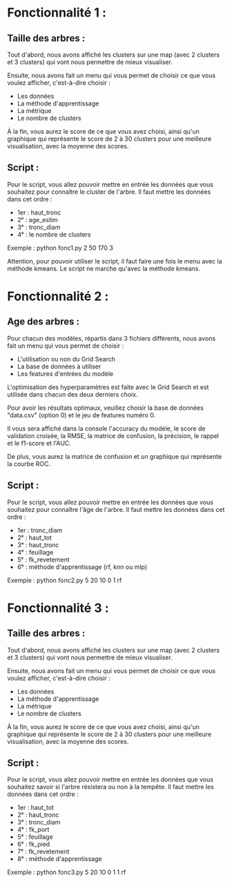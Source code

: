 # Fonctionnalité 1 :

## Taille des arbres :

Tout d'abord, nous avons affiché les clusters sur une map (avec 2 clusters et 3 clusters) qui vont nous permettre de mieux visualiser.

Ensuite, nous avons fait un menu qui vous permet de choisir ce que vous voulez afficher, c'est-à-dire choisir :

- Les données
- La méthode d'apprentissage
- La métrique
- Le nombre de clusters

À la fin, vous aurez le score de ce que vous avez choisi, ainsi qu'un graphique qui représente le score de 2 à 30 clusters pour une meilleure visualisation, avec la moyenne des scores.

## Script :

Pour le script, vous allez pouvoir mettre en entrée les données que vous souhaitez pour connaître le cluster de l'arbre.
Il faut mettre les données dans cet ordre :

- 1er : haut_tronc
- 2ᵉ : age_estim
- 3ᵉ : tronc_diam
- 4ᵉ : le nombre de clusters

Exemple : python fonc1.py 2 50 170 3

Attention, pour pouvoir utiliser le script, il faut faire une fois le menu avec la méthode kmeans.
Le script ne marche qu'avec la méthode kmeans.

# Fonctionnalité 2 :

## Age des arbres :

Pour chacun des modèles, répartis dans 3 fichiers différents, nous avons fait un menu qui vous permet de choisir :

- L'utilisation ou  non du Grid Search
- La base de données à utiliser
- Les features d'entrées du modèle

L'optimisation des hyperparamètres est faite avec le Grid Search et est utilisée dans chacun des deux derniers choix.

Pour avoir les résultats optimaux, veuillez choisir la base de données "data.csv" (option 0) et le jeu de features numéro 0.

Il vous sera affiché dans la console l'accuracy du modèle, le score de validation croisée, la RMSE, la matrice de confusion, la précision, le rappel et le f1-score et l'AUC.

De plus, vous aurez la matrice de confusion et un graphique qui représente la courbe ROC.

## Script :

Pour le script, vous allez pouvoir mettre en entrée les données que vous souhaitez pour connaître l'âge de l'arbre.
Il faut mettre les données dans cet ordre :

- 1er : tronc_diam
- 2ᵉ : haut_tot
- 3ᵉ : haut_tronc
- 4ᵉ : feuillage
- 5ᵉ : fk_revetement
- 6ᵉ : méthode d'apprentissage (rf, knn ou mlp)

Exemple : python fonc2.py 5 20 10 0 1 rf

# Fonctionnalité 3 :

## Taille des arbres :

Tout d'abord, nous avons affiché les clusters sur une map (avec 2 clusters et 3 clusters) qui vont nous permettre de mieux visualiser.

Ensuite, nous avons fait un menu qui vous permet de choisir ce que vous voulez afficher, c'est-à-dire choisir :

- Les données
- La méthode d'apprentissage
- La métrique
- Le nombre de clusters

À la fin, vous aurez le score de ce que vous avez choisi, ainsi qu'un graphique qui représente le score de 2 à 30 clusters pour une meilleure visualisation, avec la moyenne des scores.

## Script :

Pour le script, vous allez pouvoir mettre en entrée les données que vous souhaitez savoir si l'arbre résistera ou non à la tempête.
Il faut mettre les données dans cet ordre :

- 1er : haut_tot
- 2ᵉ : haut_tronc
- 3ᵉ : tronc_diam
- 4ᵉ : fk_port
- 5ᵉ : feuillage
- 6ᵉ : fk_pied
- 7ᵉ : fk_revetement
- 8ᵉ : méthode d'apprentissage

Exemple : python fonc3.py 5 20 10 0 1 1 rf